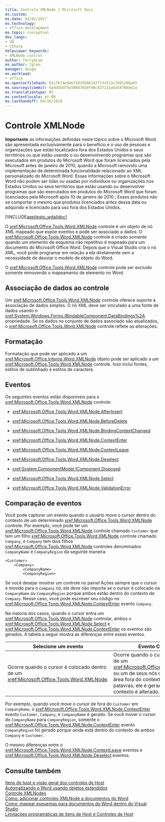 ```yaml
---
title: Controle XMLNode | Microsoft Docs
ms.custom: ''
ms.date: 02/02/2017
ms.technology:
- office-development
ms.topic: conceptual
dev_langs:
- VB
- CSharp
helpviewer_keywords:
- XMLNode control
author: TerryGLee
ms.author: tglee
manager: douge
ms.workload:
- office
ms.openlocfilehash: b21f6f4e84672d195b6147f73c513c1995200a03
ms.sourcegitcommit: 6a9d5bd75e50947659fd6c837111a6a547884e2a
ms.translationtype: MT
ms.contentlocale: pt-BR
ms.lasthandoff: 04/16/2018
---
```

# <a name="xmlnode-control"></a>Controle XMLNode
  **Importante** as informações definidas neste tópico sobre o Microsoft Word são apresentada exclusivamente para o benefício e o uso de pessoas e organizações que estão localizados fora dos Estados Unidos e seus territórios ou que estão usando o ou desenvolvendo programas que são executados em produtos do Microsoft Word que foram licenciados pela Microsoft antes de janeiro de 2010, quando a Microsoft removido uma implementação de determinada funcionalidade relacionado ao XML personalizado do Microsoft Word. Essas informações sobre o Microsoft Word não podem ser lidas ou usadas por indivíduos ou organizações nos Estados Unidos ou seus territórios que estão usando ou desenvolver programas que são executados em produtos do Microsoft Word que foram licenciados pela Microsoft após 10 de janeiro de 2010 ; Esses produtos não se comportar o mesmo que produtos licenciados antes dessa data ou adquirido e licenciado para uso fora dos Estados Unidos.  
  
 [!INCLUDE[appliesto_wdalldoc](../vsto/includes/appliesto-wdalldoc-md.md)]  
  
 O <xref:Microsoft.Office.Tools.Word.XMLNode> controle é um objeto de nó XML mapeado que expõe eventos e pode ser associado a dados. O <xref:Microsoft.Office.Tools.Word.XMLNode> controle é criado somente quando um elemento de esquema não repetitivo é mapeado para um documento do Microsoft Office Word. Depois que o Visual Studio cria o nó XML, você pode programar em relação a ela diretamente sem a necessidade de desviar o modelo de objeto do Word.  
  
 O <xref:Microsoft.Office.Tools.Word.XMLNode> controle pode ser excluído somente removendo o mapeamento de elemento no Word.  
  
## <a name="binding-data-to-the-control"></a>Associação de dados ao controle  
 Um <xref:Microsoft.Office.Tools.Word.XMLNode> controle oferece suporte à associação de dados simples. O nó XML deve ser vinculado a uma fonte de dados usando o <xref:System.Windows.Forms.IBindableComponent.DataBindings%2A> propriedade. Se os dados no conjunto de dados associado são atualizados, o <xref:Microsoft.Office.Tools.Word.XMLNode> controle reflete as alterações.  
  
## <a name="formatting"></a>Formatação  
 Formatação que pode ser aplicado a um <xref:Microsoft.Office.Interop.Word.XMLNode> objeto pode ser aplicado a um <xref:Microsoft.Office.Tools.Word.XMLNode> controle. Isso inclui fontes, estilos de sublinhado e estilos de caractere.  
  
## <a name="events"></a>Eventos  
 Os seguintes eventos estão disponíveis para o <xref:Microsoft.Office.Tools.Word.XMLNode> controle:  
  
-   <xref:Microsoft.Office.Tools.Word.XMLNode.AfterInsert>  
  
-   <xref:Microsoft.Office.Tools.Word.XMLNode.BeforeDelete>  
  
-   <xref:Microsoft.Office.Tools.Word.XMLNode.BindingContextChanged>  
  
-   <xref:Microsoft.Office.Tools.Word.XMLNode.ContextEnter>  
  
-   <xref:Microsoft.Office.Tools.Word.XMLNode.ContextLeave>  
  
-   <xref:Microsoft.Office.Tools.Word.XMLNode.Deselect>  
  
-   <xref:System.ComponentModel.IComponent.Disposed>  
  
-   <xref:Microsoft.Office.Tools.Word.XMLNode.Select>  
  
-   <xref:Microsoft.Office.Tools.Word.XMLNode.ValidationError>  
  
## <a name="comparing-events"></a>Comparação de eventos  
 Você pode capturar um evento quando o usuário move o cursor dentro do contexto de um determinado <xref:Microsoft.Office.Tools.Word.XMLNode> controle. Por exemplo, você pode ter um <xref:Microsoft.Office.Tools.Word.XMLNode> controle chamado `Customer` que tem um filho <xref:Microsoft.Office.Tools.Word.XMLNode> controle chamado `Company`, e `Company` tem dois filhos <xref:Microsoft.Office.Tools.Word.XMLNode> controles denominados `CompanyName` e `CompanyRegion` da seguinte maneira:  
  
```  
<Customer>  
    <Company>  
        <CompanyName>  
        <CompanyRegion>  
```  
  
 Se você desejar mostrar um controle no painel Ações sempre que o cursor é movido para o `Company` nó, ele deve não importa se o cursor é colocado na `CompanyName` ou `CompanyRegion` porque ambos estão dentro do contexto de `Company`. Nesse caso, você pode escrever seu código no <xref:Microsoft.Office.Tools.Word.XMLNode.ContextEnter> evento `Company`.  
  
 Na maioria dos casos, quando o cursor entra um <xref:Microsoft.Office.Tools.Word.XMLNode> controlar, ambos o <xref:Microsoft.Office.Tools.Word.XMLNode.Select> e <xref:Microsoft.Office.Tools.Word.XMLNode.ContextEnter> os eventos são gerados. A tabela a seguir mostra as diferenças entre esses eventos.  
  
|Selecione um evento|Evento ContextEnter|  
|------------------|------------------------|  
|Ocorre quando o cursor é colocado dentro de um <xref:Microsoft.Office.Tools.Word.XMLNode>.|Ocorre quando o cursor é colocado dentro de um <xref:Microsoft.Office.Tools.Word.XMLNode> ou um de seus nós descendentes, de uma área fora do contexto do nó. Em outras palavras, ele é gerado somente quando o contexto é alterado.|  
  
 Por exemplo, quando você move o cursor de fora do `Customer` em `CompanyName`, o <xref:Microsoft.Office.Tools.Word.XMLNode.ContextEnter> evento `Customer`, `Company`, e `CompanyName` é gerado. Se você mover o cursor do `CompanyName` para `CompanyRegion`, somente o <xref:Microsoft.Office.Tools.Word.XMLNode.ContextEnter> evento `CompanyRegion` foi gerado porque ainda está dentro do contexto de ambos `Company` e `Customer`.  
  
 O mesmo diferenças entre o <xref:Microsoft.Office.Tools.Word.XMLNode.ContextLeave> eventos e <xref:Microsoft.Office.Tools.Word.XMLNode.Deselect> eventos.  
  
## <a name="see-also"></a>Consulte também  
 [Itens de host e visão geral dos controles de Host](../vsto/host-items-and-host-controls-overview.md)   
 [Automatizando o Word usando objetos estendidos](../vsto/automating-word-by-using-extended-objects.md)   
 [Controle XMLNodes](../vsto/xmlnodes-control.md)   
 [Como: adicionar controles XMLNode a documentos do Word](../vsto/how-to-add-xmlnode-controls-to-word-documents.md)   
 [Como: mapear esquemas para documentos do Word dentro do Visual Studio](../vsto/how-to-map-schemas-to-word-documents-inside-visual-studio.md)   
 [Limitações programáticas de itens de Host e Controles de Host](../vsto/programmatic-limitations-of-host-items-and-host-controls.md)  
  
  